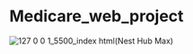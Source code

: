 # Medicare_web_project
![127 0 0 1_5500_index html(Nest Hub Max)](https://github.com/Amritto01bb/Medicare_web_project/assets/96563062/11bad556-3678-457e-b0d0-431180b6e30a)
